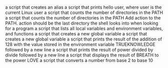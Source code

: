 a script that creates an alias
a script that prints hello user, where user is the current Linux user
a script that counts the number of directories in the PATH
a script that counts the number of directories in the PATH
Add action to the PATH. action should be the last directory the shell looks into when looking for a program
a script that lists all local variables and environment variables, and functions
a script that creates a new global variable
a script that creates a new global variable
a script that prints the result of the addition of 128 with the value stored in the environment variable TRUEKNOWLEDGE followed by a new line
a script that prints the result of power divided by divide followed by a new line
a script that displays the result of BREATH to the power LOVE
a script that converts a number from base 2 to base 10
